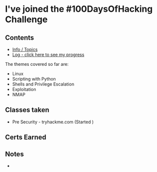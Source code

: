 # I've joined the #100DaysOfHacking Challenge

## Contents
* [Info / Topics](README.md)
* [Log - click here to see my progress](log.md)

The themes covered so far are:

* Linux
* Scripting with Python
* Shells and Privilege Escalation
* Exploitation
* NMAP

## Classes taken 

* Pre Security - tryhackme.com (Started )

## Certs Earned 

## Notes

* 

